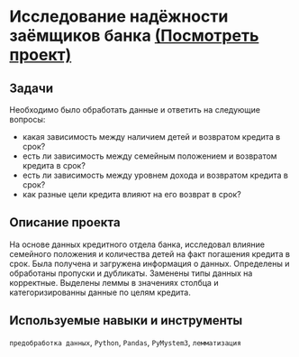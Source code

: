 # Исследование надёжности заёмщиков банка [(Посмотреть проект)](https://github.com/Denis-Ponomarev/My_projects-yandex_data_analyst/blob/main/01%20%D0%9F%D1%80%D0%B5%D0%B4%D0%BE%D0%B1%D1%80%D0%B0%D0%B1%D0%BE%D1%82%D0%BA%D0%B0%20%D0%B4%D0%B0%D0%BD%D0%BD%D1%8B%D1%85/%D0%98%D1%81%D1%81%D0%BB%D0%B5%D0%B4%D0%BE%D0%B2%D0%B0%D0%BD%D0%B8%D0%B5%20%D0%BD%D0%B0%D0%B4%D0%B5%D0%B6%D0%BD%D0%BE%D1%81%D1%82%D0%B8%20%D0%B7%D0%B0%D0%B5%D0%BC%D1%89%D0%B8%D0%BA%D0%BE%D0%B2.ipynb)
## Задачи
Необходимо было обработать данные и ответить на следующие вопросы:
* какая зависимость между наличием детей и возвратом кредита в срок?
* есть ли зависимость между семейным положением и возвратом кредита в срок?
* есть ли зависимость между уровнем дохода и возвратом кредита в срок?
* как разные цели кредита влияют на его возврат в срок?

## Описание проекта
На основе данных кредитного отдела банка, исследовал влияние семейного положения и количества детей на факт погашения кредита в срок. Была получена и загружена информация о данных. Определены и обработаны пропуски и дубликаты. Заменены типы данных на корректные. Выделены леммы в значениях столбца и категоризированны данные по целям кредита.

## Используемые навыки и инструменты
`предобработка данных`, `Python`, `Pandas`, `PyMystem3`, `лемматизация`

